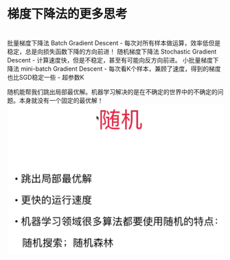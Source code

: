 
# 梯度下降法的更多思考


# 


批量梯度下降法 Batch Gradient Descent - 每次对所有样本做运算，效率低但是稳定，总是向损失函数下降的方向前进！
随机梯度下降法 Stochastic Gradient Descent - 计算速度快，但是不稳定，甚至有可能向反方向前进。 
小批量梯度下降法 mini-batch Gradient Descent - 每次看K个样本，兼顾了速度，得到的梯度也比SGD稳定一些 - 超参数K

随机能帮我们跳出局部最优解。机器学习解决的是在不确定的世界中的不确定的问题。本身就没有一个固定的最优解！
![](images/6-9-stochastic.png)


